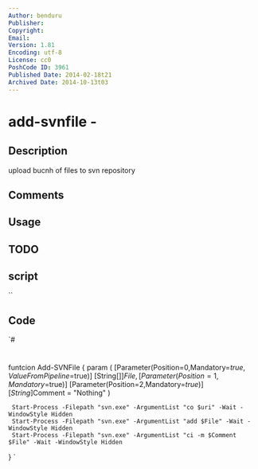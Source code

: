 ```yaml
---
Author: benduru
Publisher: 
Copyright: 
Email: 
Version: 1.81
Encoding: utf-8
License: cc0
PoshCode ID: 3961
Published Date: 2014-02-18t21
Archived Date: 2014-10-13t03
---
```


# add-svnfile - 

## Description

upload bucnh of files to svn repository

## Comments



## Usage



## TODO



## script

``

## Code

`#
 #
 funtcion Add-SVNFile {
     param (
         [Parameter(Position=0,Mandatory=$true,ValueFromPipeline=$true)]
         [String[]]$File,
         [Parameter(Position=1,Mandatory=$true)]
         [Parameter(Position=2,Mandatory=$true)]
         [String]$Comment = "Nothing"
     )
 
     Start-Process -Filepath "svn.exe" -ArgumentList "co $uri" -Wait -WindowStyle Hidden
     Start-Process -Filepath "svn.exe" -ArgumentList "add $File" -Wait -WindowStyle Hidden
     Start-Process -Filepath "svn.exe" -ArgumentList "ci -m $Comment $File" -Wait -WindowStyle Hidden
 
 }
`

